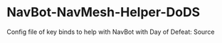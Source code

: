 # NavBot-NavMesh-Helper-DoDS
Config file of key binds to help with NavBot with Day of Defeat: Source
